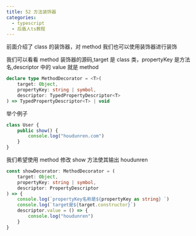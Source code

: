 ```yaml
---
title: 52 方法装饰器
categories:
  - typescript
  - 后盾人ts教程
---
```


前面介绍了 class 的装饰器，对 method 我们也可以使用装饰器进行装饰

我们可以看看 method 装饰器的源码,target 是 class 类，propertyKey 是方法名,descriptor 中的 value 就是 method

```typescript
declare type MethodDecorator = <T>(
	target: Object,
	propertyKey: string | symbol,
	descriptor: TypedPropertyDescriptor<T>
) => TypedPropertyDescriptor<T> | void
```

举个例子

```typescript
class User {
	public show() {
		console.log("houdunren.com")
	}
}
```

我们希望使用 method 修改 show 方法使其输出 houdunren

```typescript
const showDecorator: MethodDecorator = (
	target: Object,
	propertyKey: string | symbol,
	descriptor: PropertyDescriptor
) => {
	console.log(`propertyKey名称是${propertyKey as string} `)
	console.log(`target是${target.constructor}`)
	descriptor.value = () => {
		console.log("houdunren")
	}
}
```
